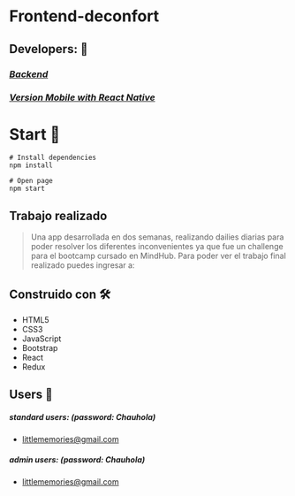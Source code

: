 # Frontend-deconfort

## Developers:  🦾

### [*Backend*](https://github.com/deconfort/back-deconfort)
### [*Version Mobile with React Native*](https://github.com/deconfort/mobile-deconfort)

# Start 🚀
```
# Install dependencies
npm install

# Open page
npm start
```
## Trabajo realizado
> Una app desarrollada en dos semanas, realizando dailies diarias para poder resolver los diferentes inconvenientes ya que fue un challenge para el bootcamp cursado en MindHub.
> Para poder ver el trabajo final realizado puedes ingresar a: []()

## Construido con 🛠️
* HTML5 
* CSS3
* JavaScript
* Bootstrap
* React
* Redux

## Users 👤
##### standard users: (password: Chauhola)
- littlememories@gmail.com
##### admin users: (password: Chauhola)
- littlememories@gmail.com